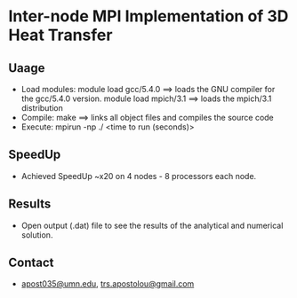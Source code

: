 # Inter-node MPI Implementation of 3D Heat Transfer

## Uaage
- Load modules: module load gcc/5.4.0 ==> loads the GNU compiler for the gcc/5.4.0 version. module load mpich/3.1 ==> loads the mpich/3.1 distribution
- Compile: make  ==> links all object files and compiles the source code
- Execute: mpirun -np <number of processors> ./<executable name>  <time to run (seconds)>
  
## SpeedUp
- Achieved SpeedUp ~x20 on 4 nodes - 8 processors each node. 


## Results
- Open output (.dat) file to see the results of the analytical and numerical solution.
  
## Contact
- apost035@umn.edu, trs.apostolou@gmail.com
